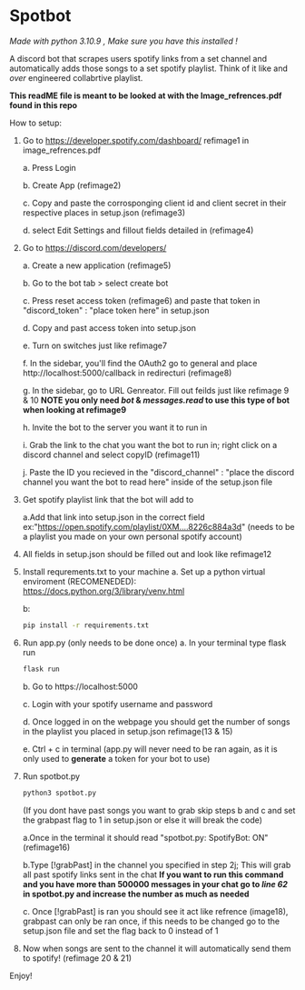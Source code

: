 # Spotbot
*Made with python 3.10.9 , Make sure you have this installed !*

A discord bot that scrapes users spotify links from a set channel and automatically adds those songs to a set spotify playlist. Think of it like and *over* engineered collabrtive playlist.

**This readME file is meant to be looked at with the Image_refrences.pdf found in this repo**

How to setup:
1. Go to https://developer.spotify.com/dashboard/ refimage1 in image_refrences.pdf 
    
    a. Press Login
    
    b. Create App (refimage2)
    
    c. Copy and paste the corrosponging client id and client secret in their respective places in setup.json (refimage3)
    
    d. select Edit Settings and fillout fields detailed in (refimage4)
    
 2. Go to https://discord.com/developers/
    
    a. Create a new application (refimage5)
    
    b. Go to the bot tab > select create bot 
    
    c. Press reset access token (refimage6) and paste that token in "discord_token" : "place token here" in setup.json
    
    d. Copy and past access token into setup.json
    
    e. Turn on switches just like refimage7
    
    f. In the sidebar, you'll find the OAuth2 go to general and place http://localhost:5000/callback in redirecturi (refimage8)
    
    g. In the sidebar, go to URL Genreator. Fill out feilds just like refimage 9 & 10 **NOTE you only need *bot* & *messages.read* to use this type of bot when looking at refimage9** 
    
    h. Invite the bot to the server you want it to run in
    
    i. Grab the link to the chat you want the bot to run in; right click on a discord channel and select copyID (refimage11)
    
    j. Paste the ID you recieved in the "discord_channel" : "place the discord channel you want the bot to read here" inside of the setup.json file

3. Get spotify playlist link that the bot will add to
    
    a.Add that link into setup.json in the correct field ex:"https://open.spotify.com/playlist/0XM....8226c884a3d" (needs to be a playlist you made on your own personal spotify account)
    
    
4. All fields in setup.json should be filled out and look like refimage12

5. Install requrements.txt to your machine 
    a. Set up a python virtual enviroment (RECOMENEDED): https://docs.python.org/3/library/venv.html

    b:
      ```cmd
    pip install -r requirements.txt
    ```
7. Run app.py (only needs to be done once)
    a. In your terminal type flask run
    ```cmd
    flask run
    ```
    b. Go to https://localhost:5000
    
    c. Login with your spotify username and password
    
    d. Once logged in on the webpage you should get the number of songs in the playlist you placed in setup.json refimage(13 & 15)
    
    e. Ctrl + c in terminal (app.py will never need to be ran again, as it is only used to **generate** a token for your bot to use)
    
 8. Run spotbot.py
    ```cmd
    python3 spotbot.py
    ```
    (If you dont have past songs you want to grab skip steps b and c and set the grabpast flag to 1 in setup.json or else it will break the code)
    
    a.Once in the terminal it should read "spotbot.py: SpotifyBot: ON" (refimage16)
    
    b.Type [!grabPast] in the channel you specified in step 2j; This will grab all past spotify links sent in the chat **If you want to run this command and you have more than 500000 messages in your chat go to *line 62* in spotbot.py and increase the number as much as needed** 
    
    c. Once [!grabPast] is ran you should see it act like refrence (image18), grabpast can only be ran once, if this needs to be changed go to the setup.json file and set the flag back to 0 instead of 1

9. Now when songs are sent to the channel it will automatically send them to spotify! (refimage 20 & 21)

Enjoy!
